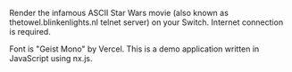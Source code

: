 Render the infamous ASCII Star Wars movie (also known as thetowel.blinkenlights.nl telnet server) on your Switch. Internet connection is required.

Font is "Geist Mono" by Vercel.
This is a demo application written in JavaScript using nx.js.
